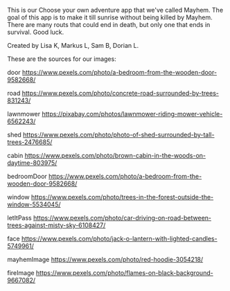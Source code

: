 This is our Choose your own adventure app that we've called Mayhem.
The goal of this app is to make it till sunrise without being killed by Mayhem.
There are many routs that could end in death, but only one that ends in survival.
Good luck.

Created by Lisa K, Markus L, Sam B, Dorian L.

These are the sources for our images:

door https://www.pexels.com/photo/a-bedroom-from-the-wooden-door-9582668/

road https://www.pexels.com/photo/concrete-road-surrounded-by-trees-831243/

lawnmower https://pixabay.com/photos/lawnmower-riding-mower-vehicle-6562243/

shed https://www.pexels.com/photo/photo-of-shed-surrounded-by-tall-trees-2476685/

cabin https://www.pexels.com/photo/brown-cabin-in-the-woods-on-daytime-803975/

bedroomDoor https://www.pexels.com/photo/a-bedroom-from-the-wooden-door-9582668/

window https://www.pexels.com/photo/trees-in-the-forest-outside-the-window-5534045/

letItPass https://www.pexels.com/photo/car-driving-on-road-between-trees-against-misty-sky-6108427/

face https://www.pexels.com/photo/jack-o-lantern-with-lighted-candles-5749961/

mayhemImage https://www.pexels.com/photo/red-hoodie-3054218/

fireImage https://www.pexels.com/photo/flames-on-black-background-9667082/
